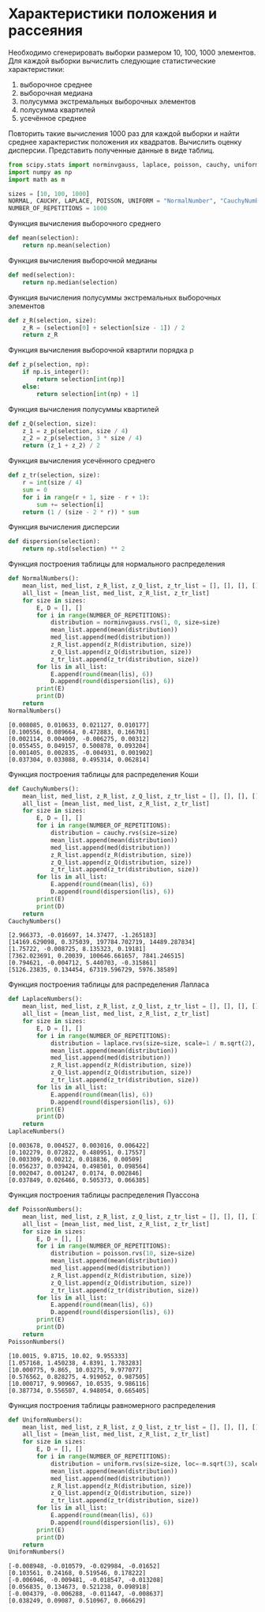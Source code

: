 # Характеристики положения и рассеяния

Необходимо сгенерировать выборки размером 10, 100, 1000 элементов. Для каждой выборки вычислить следующие статистические характеристики:

1. выборочное среднее
2. выборочная медиана
3. полусумма экстремальных выборочных элементов
4. полусумма квартилей
5. усечённое среднее

Повторить такие вычисления 1000 раз для каждой выборки и найти среднее характеристик положения их квадратов. Вычислить оценку дисперсии. Представить полученные данные в виде таблиц.


```python
from scipy.stats import norminvgauss, laplace, poisson, cauchy, uniform
import numpy as np
import math as m
```


```python
sizes = [10, 100, 1000]
NORMAL, CAUCHY, LAPLACE, POISSON, UNIFORM = "NormalNumber", "CauchyNumber", "LaplaceNumber", "PoissonNumber", "UniformNumber"
NUMBER_OF_REPETITIONS = 1000
```

Функция вычисления выборочного среднего


```python
def mean(selection):
    return np.mean(selection)
```

Функция вычисления выборочной медианы


```python
def med(selection):
    return np.median(selection)
```

Функция вычисления полусуммы экстремальных выборочных элементов


```python
def z_R(selection, size):
    z_R = (selection[0] + selection[size - 1]) / 2
    return z_R
```

Функция вычисления выборочной квартили порядка р


```python
def z_p(selection, np):
    if np.is_integer():
        return selection[int(np)]
    else:
        return selection[int(np) + 1]
```

Функция вычисления полусуммы квартилей


```python
def z_Q(selection, size):
    z_1 = z_p(selection, size / 4)
    z_2 = z_p(selection, 3 * size / 4)
    return (z_1 + z_2) / 2
```

Функция вычисления усечённого среднего


```python
def z_tr(selection, size):
    r = int(size / 4)
    sum = 0
    for i in range(r + 1, size - r + 1):
        sum += selection[i]
    return (1 / (size - 2 * r)) * sum 
```

Функция вычисления дисперсии


```python
def dispersion(selection):
    return np.std(selection) ** 2 
```

Функция построения таблицы для нормального распределения


```python
def NormalNumbers():
    mean_list, med_list, z_R_list, z_Q_list, z_tr_list = [], [], [], [], []
    all_list = [mean_list, med_list, z_R_list, z_tr_list]
    for size in sizes:
        E, D = [], []    
        for i in range(NUMBER_OF_REPETITIONS):
            distribution = norminvgauss.rvs(1, 0, size=size)
            mean_list.append(mean(distribution))
            med_list.append(med(distribution))
            z_R_list.append(z_R(distribution, size))
            z_Q_list.append(z_Q(distribution, size))
            z_tr_list.append(z_tr(distribution, size))
        for lis in all_list:
            E.append(round(mean(lis), 6))
            D.append(round(dispersion(lis), 6))
        print(E)
        print(D)
    return
NormalNumbers()
```

    [0.008085, 0.010633, 0.021127, 0.010177]
    [0.100556, 0.089664, 0.472883, 0.166701]
    [0.002114, 0.004009, -0.006275, 0.00312]
    [0.055455, 0.049157, 0.500878, 0.093204]
    [0.001405, 0.002835, -0.004931, 0.001902]
    [0.037304, 0.033088, 0.495314, 0.062814]
    

Функция построения таблицы для распределения Коши


```python
def CauchyNumbers():
    mean_list, med_list, z_R_list, z_Q_list, z_tr_list = [], [], [], [], []
    all_list = [mean_list, med_list, z_R_list, z_tr_list]
    for size in sizes:
        E, D = [], []    
        for i in range(NUMBER_OF_REPETITIONS):
            distribution = cauchy.rvs(size=size)
            mean_list.append(mean(distribution))
            med_list.append(med(distribution))
            z_R_list.append(z_R(distribution, size))
            z_Q_list.append(z_Q(distribution, size))
            z_tr_list.append(z_tr(distribution, size))
        for lis in all_list:
            E.append(round(mean(lis), 6))
            D.append(round(dispersion(lis), 6))
        print(E)
        print(D)
    return
CauchyNumbers()
```

    [2.966373, -0.016697, 14.37477, -1.265183]
    [14169.629098, 0.375039, 197784.702719, 14489.287834]
    [1.75722, -0.008725, 8.135323, 0.19181]
    [7362.023691, 0.20039, 100646.661657, 7841.246515]
    [0.794621, -0.004712, 5.440703, -0.315861]
    [5126.23835, 0.134454, 67319.596729, 5976.38589]
    

Функция построения таблицы для распределения Лапласа


```python
def LaplaceNumbers():
    mean_list, med_list, z_R_list, z_Q_list, z_tr_list = [], [], [], [], []
    all_list = [mean_list, med_list, z_R_list, z_tr_list]
    for size in sizes:
        E, D = [], []    
        for i in range(NUMBER_OF_REPETITIONS):
            distribution = laplace.rvs(size=size, scale=1 / m.sqrt(2), loc=0)
            mean_list.append(mean(distribution))
            med_list.append(med(distribution))
            z_R_list.append(z_R(distribution, size))
            z_Q_list.append(z_Q(distribution, size))
            z_tr_list.append(z_tr(distribution, size))
        for lis in all_list:
            E.append(round(mean(lis), 6))
            D.append(round(dispersion(lis), 6))
        print(E)
        print(D)
    return
LaplaceNumbers()
```

    [0.003678, 0.004527, 0.003016, 0.006422]
    [0.102279, 0.072822, 0.480951, 0.17557]
    [0.003309, 0.00212, 0.018836, 0.00509]
    [0.056237, 0.039424, 0.498501, 0.098564]
    [0.002047, 0.001247, 0.0174, 0.002846]
    [0.037849, 0.026466, 0.505373, 0.066385]
    

Функция построения таблицы распределения Пуассона


```python
def PoissonNumbers():
    mean_list, med_list, z_R_list, z_Q_list, z_tr_list = [], [], [], [], []
    all_list = [mean_list, med_list, z_R_list, z_tr_list]
    for size in sizes:
        E, D = [], []    
        for i in range(NUMBER_OF_REPETITIONS):
            distribution = poisson.rvs(10, size=size)
            mean_list.append(mean(distribution))
            med_list.append(med(distribution))
            z_R_list.append(z_R(distribution, size))
            z_Q_list.append(z_Q(distribution, size))
            z_tr_list.append(z_tr(distribution, size))
        for lis in all_list:
            E.append(round(mean(lis), 6))
            D.append(round(dispersion(lis), 6))
        print(E)
        print(D)
    return
PoissonNumbers()
```

    [10.0015, 9.8715, 10.02, 9.955333]
    [1.057168, 1.450238, 4.8391, 1.783283]
    [10.000775, 9.865, 10.03275, 9.977077]
    [0.576562, 0.828275, 4.919052, 0.987505]
    [10.000717, 9.909667, 10.0535, 9.986116]
    [0.387734, 0.556507, 4.948054, 0.665405]
    

Функция построения таблицы равномерного распределения


```python
def UniformNumbers():
    mean_list, med_list, z_R_list, z_Q_list, z_tr_list = [], [], [], [], []
    all_list = [mean_list, med_list, z_R_list, z_tr_list]
    for size in sizes:
        E, D = [], []    
        for i in range(NUMBER_OF_REPETITIONS):
            distribution = uniform.rvs(size=size, loc=-m.sqrt(3), scale=2 * m.sqrt(3))
            mean_list.append(mean(distribution))
            med_list.append(med(distribution))
            z_R_list.append(z_R(distribution, size))
            z_Q_list.append(z_Q(distribution, size))
            z_tr_list.append(z_tr(distribution, size))
        for lis in all_list:
            E.append(round(mean(lis), 6))
            D.append(round(dispersion(lis), 6))
        print(E)
        print(D)
    return
UniformNumbers()
```

    [-0.008948, -0.010579, -0.029984, -0.01652]
    [0.103561, 0.24168, 0.519546, 0.178222]
    [-0.006946, -0.009481, -0.018547, -0.013208]
    [0.056835, 0.134673, 0.521238, 0.098918]
    [-0.004379, -0.006288, -0.011447, -0.008637]
    [0.038249, 0.09087, 0.510967, 0.066629]
    
